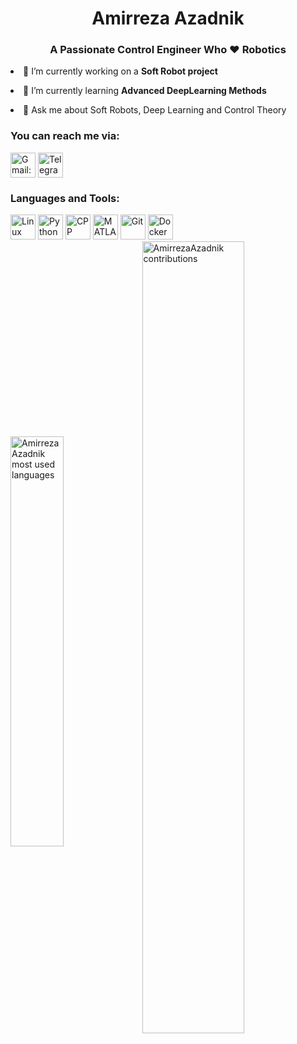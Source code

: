 
<!-- README Title -->
<h1 align="center">Amirreza Azadnik</h1>

<!-- AboutMe Title -->
<h3 align="center">A Passionate Control Engineer Who ❤️ Robotics</h3>

<!-- Quick Summary About My recent state -->
<p><li>🔭 I’m currently working on a <strong>Soft Robot project</a></strong></li></p>

<p><li>🌱 I’m currently learning <strong>Advanced DeepLearning Methods</strong></li></p>

<p><li>💬 Ask me about Soft Robots, Deep Learning and Control Theory </p>

<!-- My Contact Info -->
<h3 align="left">You can reach me via:</h3>

<div align="left">
<!-- Gmail -->
<a href="mailto:azadnikamirreza@gmail.com" target="_blank"><img align="center" src="./images/Contact-via-images/Gmail.png" alt="Gmail: azadnikamirreza@gmail.com" width="40" height="40"/></a>
<!-- Telegram -->
<a href="https://t.me/RAzadnik" target="_blank"><img align="center" src="./images/Contact-via-images/Telegram.svg" alt="Telegram@RAzadnik" width="40" height="40"/></a>
</div>

<!-- Tools and Languages -->
<h3 align="left">Languages and Tools:</h3>
<div align="left">
<!-- OS -->
<!-- linux -->
<a href="https://www.linux.org/" target="_blank"><img src="./images/Languages-Tools-images/Linux.svg" alt="Linux" width="40" height="40"/></a>
<!-- Languages -->
<!-- python -->
<a href="https://www.python.org" target="_blank"><img src="./images/Languages-Tools-images/Python.png" alt="Python" width="40" height="40"/></a>
<!-- CPP -->
<a href="https://www.w3schools.com/cpp/" target="_blank"><img src="./images/Languages-Tools-images/CPP.png" alt="CPP" width="40" height="40"/></a>
<!-- Matalb -->
<a href="https://www.mathworks.com/" target="_blank"><img src="./images/Languages-Tools-images/Matlab.png" alt="MATLAB" width="40" height="40"/></a>
<!-- Git -->
<a href="https://git-scm.com/" target="_blank"><img src="./images/Languages-Tools-images/Git.png" alt="Git" width="40" height="40"/></a>
<!-- Docker -->
<a href="https://www.docker.com/" target="_blank"><img src="./images/Languages-Tools-images/Docker.png" alt="Docker" width="40" height="40"/></a>


<!-- Github Stats -->
<div>
  <img width="41%" align="center" src="https://github-readme-stats.vercel.app/api/top-langs/?username=AmirrezaAzadnik&theme=vue-dark&show_icons=true&locale=en&layout=compact&hide_border=true" alt="AmirrezaAzadnik most used languages" />
  <img width="57%" align="center" src="https://github-readme-streak-stats.herokuapp.com/?user=AmirrezaAzadnik&theme=vue-dark&hide_border=true" alt="AmirrezaAzadnik contributions" />
</div>
